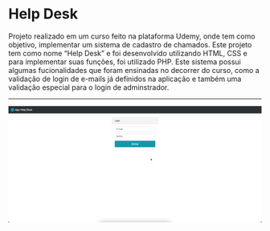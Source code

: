 # Help Desk
Projeto realizado em um curso feito na plataforma Udemy, onde tem como objetivo, implementar um sistema de cadastro de chamados. Este projeto tem como nome “Help Desk” e foi desenvolvido utilizando HTML, CSS e para implementar suas funções, foi utilizado PHP.
Este sistema possui algumas fucionalidades que foram ensinadas no decorrer do curso, como a validação de login de e-mails já definidos na aplicação e também uma validação especial para o login de adminstrador.

---

<img src="gif.gif">

##
